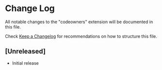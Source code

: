 # Change Log

All notable changes to the "codeowners" extension will be documented in this file.

Check [Keep a Changelog](http://keepachangelog.com/) for recommendations on how to structure this file.

## [Unreleased]

- Initial release